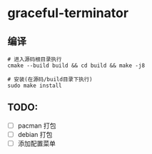 # graceful-terminator

## 编译

```shell
# 进入源码根目录执行
cmake --build build && cd build && make -j8 

# 安装(在源码/build目录下执行)
sudo make install
```

## TODO:
-[ ] pacman 打包
-[ ] debian 打包
-[ ] 添加配置菜单